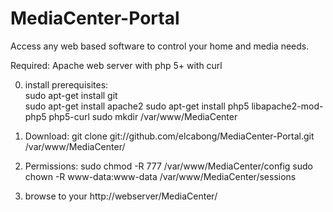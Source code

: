 MediaCenter-Portal
==================

Access any web based software to control your home and media needs.

Required:
  Apache web server with php 5+ with curl
  
0.  install prerequisites:   
sudo apt-get install git  
sudo apt-get install apache2
sudo apt-get install php5 libapache2-mod-php5 php5-curl
sudo mkdir /var/www/MediaCenter

  
1. Download:   git clone git://github.com/elcabong/MediaCenter-Portal.git /var/www/MediaCenter/
2. Permissions: sudo chmod -R 777 /var/www/MediaCenter/config
sudo chown -R www-data:www-data /var/www/MediaCenter/sessions
3. browse to your http://webserver/MediaCenter/


